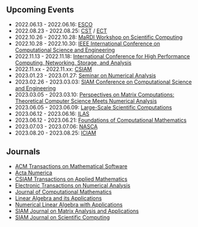 ## Upcoming Events

* 2022.06.13 - 2022.06.16: [ESCO](https://www.esco2022.femhub.com)
* 2022.08.23 - 2022.08.25: [CST](https://www.cstconference.com) / [ECT](http://www.ectconference.com)
* 2022.10.26 - 2022.10.28: [MaRDI Workshop on Scientific Computing](https://workshop.mardi.ovh)
* 2022.10.28 - 2022.10.30: [IEEE International Conference on Computational Science and Engineering](http://www.ieee-hust-ncc.org/2022/CSE/)
* 2022.11.13 - 2022.11.18: [International Conference for High Performance Computing, Networking, Storage, and Analysis](https://sc22.supercomputing.org)
* 2022.11.xx - 2022.11.xx: [CSIAM](https://meeting.csiam.org.cn/)
* 2023.01.23 - 2023.01.27: [Seminar on Numerical Analysis](https://www.ugn.cas.cz/event/2023/sna/)
* 2023.02.26 - 2023.03.03: [SIAM Conference on Computational Science and Engineering](https://www.siam.org/conferences/cm/conference/cse23)
* 2023.03.05 - 2023.03.10: [Perspectives on Matrix Computations: Theoretical Computer Science Meets Numerical Analysis](https://www.birs.ca/events/2023/5-day-workshops/23w5108)
* 2023.06.05 - 2023.06.09: [Large-Scale Scientific Computations](https://parallel.bas.bg/Conferences/SciCom23/)
* 2023.06.12 - 2023.06.16: [ILAS](https://ilas2023.es)
* 2023.06.12 - 2023.06.21: [Foundations of Computational Mathematics](https://focm2023.org)
* 2023.07.03 - 2023.07.06: [NASCA](https://nasca23.univ-littoral.fr)
* 2023.08.20 - 2023.08.25: [ICIAM](https://iciam2023.org)

## Journals

* [ACM Transactions on Mathematical Software](https://dl.acm.org/toc/toms/current)
* [Acta Numerica](https://www.cambridge.org/core/journals/acta-numerica)
* [CSIAM Transactions on Applied Mathematics](https://www.global-sci.org/csiam-am)
* [Electronic Transactions on Numerical Analysis](https://etna.math.kent.edu)
* [Journal of Computational Mathematics](https://www.global-sci.org/jcm)
* [Linear Algebra and its Applications](https://www.sciencedirect.com/journal/linear-algebra-and-its-applications/issues)
* [Numerical Linear Algebra with Applications](https://onlinelibrary.wiley.com/journal/10991506)
* [SIAM Journal on Matrix Analysis and Applications](https://epubs.siam.org/toc/sjmael/current)
* [SIAM Journal on Scientific Computing](https://epubs.siam.org/toc/sijcd4/current)